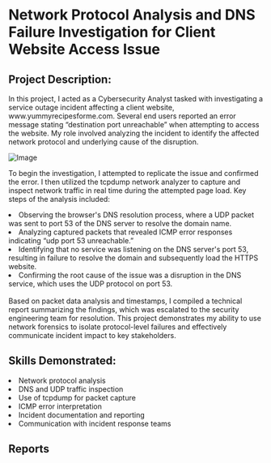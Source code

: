 # Network Protocol Analysis and DNS Failure Investigation for Client Website Access Issue
<h2>Project Description:</h2>
<p>In this project, I acted as a Cybersecurity Analyst tasked with investigating a service outage incident affecting a client website, www.yummyrecipesforme.com. Several end users reported an error message stating “destination port unreachable” when attempting to access the website. My role involved analyzing the incident to identify the affected network protocol and underlying cause of the disruption.</p>

![Image](https://github.com/user-attachments/assets/be16fa05-bdfc-4269-bb38-483972944150)

To begin the investigation, I attempted to replicate the issue and confirmed the error. I then utilized the tcpdump network analyzer to capture and inspect network traffic in real time during the attempted page load. Key steps of the analysis included:
<li>Observing the browser's DNS resolution process, where a UDP packet was sent to port 53 of the DNS server to resolve the domain name.</li>
<li>Analyzing captured packets that revealed ICMP error responses indicating “udp port 53 unreachable.”</li>
<li>Identifying that no service was listening on the DNS server's port 53, resulting in failure to resolve the domain and subsequently load the HTTPS website.</li>
<li>Confirming the root cause of the issue was a disruption in the DNS service, which uses the UDP protocol on port 53.</li><br>
Based on packet data analysis and timestamps, I compiled a technical report summarizing the findings, which was escalated to the security engineering team for resolution. This project demonstrates my ability to use network forensics to isolate protocol-level failures and effectively communicate incident impact to key stakeholders.

<h2>Skills Demonstrated:</h2>
<li>Network protocol analysis</li>
<li>DNS and UDP traffic inspection</li>
<li>Use of tcpdump for packet capture</li>
<li>ICMP error interpretation</li>
<li>Incident documentation and reporting</li>
<li>Communication with incident response teams</li>

<h2>Reports</h2>
